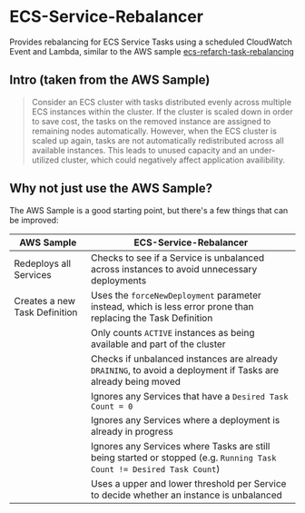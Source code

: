 # ECS-Service-Rebalancer
Provides rebalancing for ECS Service Tasks using a scheduled CloudWatch Event and Lambda, similar to the AWS sample [ecs-refarch-task-rebalancing](https://github.com/aws-samples/ecs-refarch-task-rebalancing)


## Intro (taken from the AWS Sample)

> Consider an ECS cluster with tasks distributed evenly across multiple ECS instances within the cluster. If the cluster is scaled down in order to save cost, the tasks on the removed instance are assigned to remaining nodes automatically. However, when the ECS cluster is scaled up again, tasks are not automatically redistributed across all available instances. This leads to unused capacity and an under-utilized cluster, which could negatively affect application availibility.

## Why not just use the AWS Sample?

The AWS Sample is a good starting point, but there's a few things that can be improved:

AWS Sample | ECS-Service-Rebalancer
-----|------
Redeploys all Services | Checks to see if a Service is unbalanced across instances to avoid unnecessary deployments
Creates a new Task Definition | Uses the `forceNewDeployment` parameter instead, which is less error prone than replacing the Task Definition
|| Only counts `ACTIVE` instances as being available and part of the cluster 
|| Checks if unbalanced instances are already `DRAINING`, to avoid a deployment if Tasks are already being moved
|| Ignores any Services that have a `Desired Task Count = 0`
|| Ignores any Services where a deployment is already in progress
|| Ignores any Services where Tasks are still being started or stopped (e.g. `Running Task Count != Desired Task Count`)
|| Uses a upper and lower threshold per Service to decide whether an instance is unbalanced
